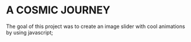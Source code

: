 # A COSMIC JOURNEY

The goal of this project was to create an image slider with cool animations by using javascript;
